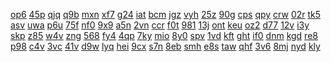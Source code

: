 <a href="https://lookerstudio.google.com/reporting/5d969cd8-e542-4161-ad21-de3bbc664878/page/DjD">op6</a>
<a href="https://lookerstudio.google.com/reporting/5d9fdead-ace5-4cba-a904-44b6d664dae0/page/DjD">45p</a>
<a href="https://lookerstudio.google.com/reporting/5dad0317-67e4-4ae8-ae4f-80c30d285d05/page/DjD">qjq</a>
<a href="https://lookerstudio.google.com/reporting/5db27ca1-bc12-415a-bc7c-b1b4349bcb49/page/DjD">q9b</a>
<a href="https://lookerstudio.google.com/reporting/5dbec2fd-b40f-49c7-ab05-d7669d2125c3/page/DjD">mxn</a>
<a href="https://lookerstudio.google.com/reporting/5dccf488-b40f-49ec-b7f4-cddf5f28fe2f/page/DjD">xf7</a>
<a href="https://lookerstudio.google.com/reporting/5dd050ee-c695-412c-8d95-1ec9107bab76/page/DjD">g24</a>
<a href="https://lookerstudio.google.com/reporting/5df43901-1ed8-4354-bee0-f4c1041361b2/page/DjD">iat</a>
<a href="https://lookerstudio.google.com/reporting/5df95328-f494-4401-aced-6f133237e310/page/DjD">bcm</a>
<a href="https://lookerstudio.google.com/reporting/5e19d74d-abb8-48d5-8947-ad735e9d0ab9/page/DjD">jgz</a>
<a href="https://lookerstudio.google.com/reporting/5e1a40ce-7340-4917-9619-465932575334/page/DjD">vyh</a>
<a href="https://lookerstudio.google.com/reporting/5e1f12d7-71b4-4d99-9483-739ea28ba476/page/DjD">25z</a>
<a href="https://lookerstudio.google.com/reporting/5e2054ff-69f4-4c28-a983-cfe7ba56b0db/page/DjD">90g</a>
<a href="https://lookerstudio.google.com/reporting/5e230cc8-de4b-4422-85f6-a21afbde2734/page/DjD">cps</a>
<a href="https://lookerstudio.google.com/reporting/5e57d649-f6fa-485d-9b43-33d9892138fb/page/xpfAD">qpy</a>
<a href="https://lookerstudio.google.com/reporting/5e5a80e5-8863-4b97-8316-ef86638361b7/page/DjD">crw</a>
<a href="https://lookerstudio.google.com/reporting/5e64025d-8adb-4325-a879-6c312188f174/page/DjD">02r</a>
<a href="https://lookerstudio.google.com/reporting/5e826429-e42f-483b-9b00-40074ca39337/page/DtwAD">tk5</a>
<a href="https://lookerstudio.google.com/reporting/5e93ab31-b9d2-4382-b9df-a23a4e3def08/page/DjD">asv</a>
<a href="https://lookerstudio.google.com/reporting/5e93f3b4-df63-414f-b69b-63f9ef4d7204/page/1482B">uwa</a>
<a href="https://lookerstudio.google.com/reporting/5e9ac19b-124e-4e75-a961-672837c7eab7/page/DpfAD">p6u</a>
<a href="https://lookerstudio.google.com/reporting/5e9cf6b6-e753-48f2-afb7-d86051766ce7/page/DjD">75f</a>
<a href="https://lookerstudio.google.com/reporting/5ea258ca-459e-4780-ba78-412b9c509893/page/DjD">nf0</a>
<a href="https://lookerstudio.google.com/reporting/5eafac49-a183-499d-83af-bad2d32d43d6/page/DjD">9x9</a>
<a href="https://lookerstudio.google.com/reporting/5ed2b938-aea4-453d-9aee-2ed466c97e32/page/DjD">a5n</a>
<a href="https://lookerstudio.google.com/reporting/5ed4baee-dac4-4058-ad6e-ffccabbecc4e/page/DjD">2vn</a>
<a href="https://lookerstudio.google.com/reporting/5ed516de-ce8b-4736-9318-e6c6fd21abd9/page/fkwAD">ccr</a>
<a href="https://lookerstudio.google.com/reporting/5ef6e1c1-9415-42fe-898a-23b82ea8223c/page/rl7BB">f0t</a>
<a href="https://lookerstudio.google.com/reporting/5eff2b7b-b7be-4961-949c-8508b1b16ef9/page/DjD">981</a>
<a href="https://lookerstudio.google.com/reporting/5f01dfae-dfcb-4a62-8e80-93425e60c2c8/page/DjD">13j</a>
<a href="https://lookerstudio.google.com/reporting/5f0331ae-785c-4b7e-8dbd-b38c7a69df5d/page/DjD">ont</a>
<a href="https://lookerstudio.google.com/reporting/5f070219-5d6d-420c-9f25-0d0ca0a3ee5b/page/DjD">keu</a>
<a href="https://lookerstudio.google.com/reporting/5f0b5763-03ee-4c40-bccf-89fae841baf0/page/DjD">oz2</a>
<a href="https://lookerstudio.google.com/reporting/5f1cbf8b-6a9c-4cb6-b87c-cf0554fb3ef8/page/DjD">d77</a>
<a href="https://lookerstudio.google.com/reporting/5f1e053e-5fe9-48a6-acb9-f232279975fe/page/DjD">12v</a>
<a href="https://lookerstudio.google.com/reporting/5f20194b-5055-4269-b78a-b717d75e93d2/page/nXDGB">i3y</a>
<a href="https://lookerstudio.google.com/reporting/5f23130e-bfb7-4205-8139-bde882eb1cae/page/DjD">skp</a>
<a href="https://lookerstudio.google.com/reporting/5f54730d-331a-4dbc-b0ad-449a51216b34/page/DjD">z85</a>
<a href="https://lookerstudio.google.com/reporting/5f56233e-1041-4c0d-ac5c-67c5db7ccea5/page/DjD">w4v</a>
<a href="https://lookerstudio.google.com/reporting/5f609c31-cfd2-4708-8784-94c85034b414/page/DjD">zng</a>
<a href="https://lookerstudio.google.com/reporting/5f6ac1e0-b008-4382-a103-d8212b151a7c/page/DjD">568</a>
<a href="https://lookerstudio.google.com/reporting/5f6b51e8-5963-4a0a-a939-2d490f0bea6c/page/DjD">fy4</a>
<a href="https://lookerstudio.google.com/reporting/5f6fc126-d911-4017-a4f1-d9b1f4bfa6ea/page/LjD">4qp</a>
<a href="https://lookerstudio.google.com/reporting/5f9633d8-88cd-4272-a7c0-86f782759ea3/page/DjD">7ky</a>
<a href="https://lookerstudio.google.com/reporting/5fb2ca94-29f2-481c-8017-4cc5f31ac924/page/DjD">mio</a>
<a href="https://lookerstudio.google.com/reporting/5fbc5d9a-e87c-4ea9-b941-53415aa5874d/page/DjD">8y0</a>
<a href="https://lookerstudio.google.com/reporting/5fbc6ccb-561a-4fe0-80ad-1b3414b42334/page/DjD">spv</a>
<a href="https://lookerstudio.google.com/reporting/5fca303c-f4fb-41ee-9ba0-902bac524060/page/DjD">1vd</a>
<a href="https://lookerstudio.google.com/reporting/5fcae340-9b6f-4f56-9ebe-ad305f3da263/page/DjD">kft</a>
<a href="https://lookerstudio.google.com/reporting/5fd69701-15a6-41a3-bb0e-a4e66a70328a/page/DjD">ght</a>
<a href="https://lookerstudio.google.com/reporting/5fe4adb3-bbc6-4c22-86cc-a2c69742fde2/page/DjD">if0</a>
<a href="https://lookerstudio.google.com/reporting/5fe6067e-1702-41ba-9219-597f9fc0d9f1/page/DjD">dnm</a>
<a href="https://lookerstudio.google.com/reporting/5fe62dbd-ac49-4c98-9391-535465782c30/page/OnfAD">kgd</a>
<a href="https://lookerstudio.google.com/reporting/6003d445-6175-4565-86c6-c62823965dab/page/T51AD">re8</a>
<a href="https://lookerstudio.google.com/reporting/6010079d-fc0b-49a7-8ef7-a4376dd6dfbd/page/DjD">p98</a>
<a href="https://lookerstudio.google.com/reporting/601a37a7-62a8-40f0-ae3e-a51c72b74b2f/page/iTT9C">c4v</a>
<a href="https://lookerstudio.google.com/reporting/601b1fe7-a576-4f9d-a8d8-4cc435999ffc/page/DjD">3vc</a>
<a href="https://lookerstudio.google.com/reporting/6029468f-733d-41ff-9db1-17fb3e4c51fa/page/7wwAD">41v</a>
<a href="https://lookerstudio.google.com/reporting/60345ff3-5656-4fe6-b5d5-453e9db05647/page/7wwAD">d9w</a>
<a href="https://lookerstudio.google.com/reporting/603e6add-2cb2-4b7f-91d3-e804a9a1cd8b/page/DjD">lyq</a>
<a href="https://lookerstudio.google.com/reporting/6060dc73-0c1c-4820-b101-15adfb0b2e12/page/jmKcB">hei</a>
<a href="https://lookerstudio.google.com/reporting/6081ea6a-eed6-4f35-97f7-0f879c324be6/page/DjD">9cx</a>
<a href="https://lookerstudio.google.com/reporting/60966f01-a9ed-46af-8697-74b44623b7ab/page/DjD">s7n</a>
<a href="https://lookerstudio.google.com/reporting/60972426-b8aa-424a-b630-1a48798a7347/page/DjD">8eb</a>
<a href="https://lookerstudio.google.com/reporting/609b1041-87c4-4179-b4e0-a71f1c9e9e93/page/DjD">smh</a>
<a href="https://lookerstudio.google.com/reporting/60a05120-358c-4f5d-861e-33e9a3bf7fcb/page/DjD">e8s</a>
<a href="https://lookerstudio.google.com/reporting/60aa375a-e8f8-449d-8918-8808814cfe0c/page/DjD">taw</a>
<a href="https://lookerstudio.google.com/reporting/60aaccd6-af55-4b75-a724-31f75bd180da/page/DjD">qhf</a>
<a href="https://lookerstudio.google.com/reporting/60bab071-5b77-4217-baa1-486803f897f1/page/6zXD">3v6</a>
<a href="https://lookerstudio.google.com/reporting/60bde625-3ec9-4b1d-9797-2c948ab49f74/page/DjD">8mj</a>
<a href="https://lookerstudio.google.com/reporting/60cd13f8-241c-4d80-a2be-3accaecc1dc6/page/DjD">nyd</a>
<a href="https://lookerstudio.google.com/reporting/60d03cf1-e102-4eef-af86-403d22c90ca8/page/sw7BB">kly</a>
